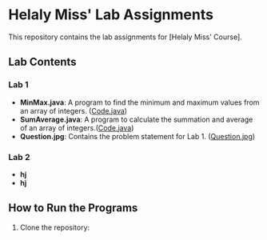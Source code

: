 # Helaly Miss' Lab Assignments

This repository contains the lab assignments for [Helaly Miss' Course].

## Lab Contents

### Lab 1
- **MinMax.java**: A program to find the minimum and maximum values from an array of integers. ([Code.java](https://github.com/moh5775/UAP/blob/main/Helaly%20Miss/Lab%201/MinMax.java))
- **SumAverage.java**: A program to calculate the summation and average of an array of integers.([Code.java](https://github.com/moh5775/UAP/blob/main/Helaly%20Miss/Lab%201/SumAverage.java))
- **Question.jpg**: Contains the problem statement for Lab 1. ([Question.jpg](https://github.com/moh5775/UAP/blob/main/Helaly%20Miss/Lab%201/Question%20.jpg))

### Lab 2
- ****hj****
- **hj**


## How to Run the Programs
1. Clone the repository:
